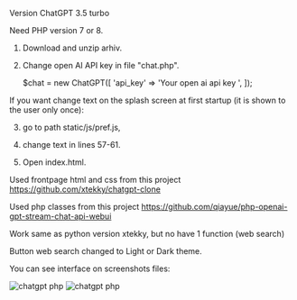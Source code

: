 Version ChatGPT 3.5 turbo

Need PHP version 7 or 8.

1) Download and unzip arhiv. 
2) Change open AI API key in file "chat.php". 
 
   $chat = new ChatGPT([
   'api_key' => 'Your open ai api key ',
]);

If you want change text on the splash screen at first startup (it is shown to the user only once):

3) go to path static/js/pref.js,
4) change text in lines 57-61.


5) Open index.html.


Used frontpage html and css from this project
https://github.com/xtekky/chatgpt-clone


Used php classes from this project
https://github.com/qiayue/php-openai-gpt-stream-chat-api-webui


Work same as python version xtekky, but no have 1 function (web search)

Button web search changed to Light or Dark theme.

You can see interface on screenshots files:

<img src="https://github.com/alexsky177/chatgpt/blob/main/screen_light.jpg?raw=true" alt="chatgpt php"/>
<img src="https://github.com/alexsky177/chatgpt/blob/main/screen_dark.jpg?raw=true" alt="chatgpt php"/>

